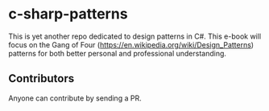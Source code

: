 # c-sharp-patterns

This is yet another repo dedicated to design patterns in C#. This e-book will focus on the Gang of Four (https://en.wikipedia.org/wiki/Design_Patterns) patterns for both better personal and professional understanding.

## Contributors

Anyone can contribute by sending a PR.
